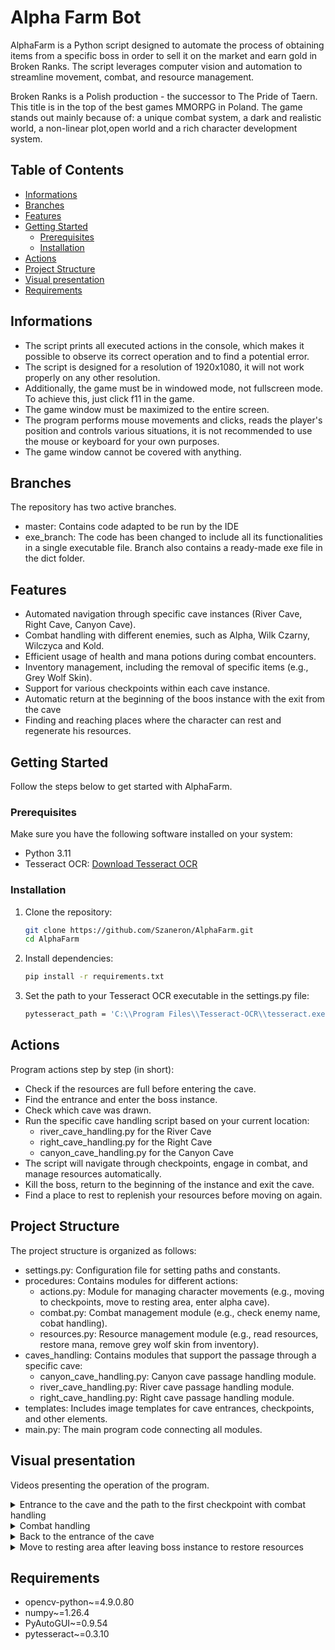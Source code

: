 # Alpha Farm Bot
AlphaFarm is a Python script designed to automate the process of obtaining items from a specific boss in order to sell it on the market and earn gold in Broken Ranks. The script leverages computer vision and automation to streamline movement, combat, and resource management.

Broken Ranks is a Polish production - the successor to The Pride of Taern. This title is in the top of the best games MMORPG in Poland. The game stands out mainly because of: a unique combat system, a dark and realistic world, a non-linear plot,open world and a rich character development system.


## Table of Contents
- [Informations](#informations)
- [Branches](#branches)
- [Features](#features)
- [Getting Started](#getting-started)
  - [Prerequisites](#prerequisites)
  - [Installation](#installation)
- [Actions](#actions)
- [Project Structure](#project-structure)
- [Visual presentation](#visual-presentation)
- [Requirements](#requirements)

## Informations
- The script prints all executed actions in the console, which makes it possible to observe its correct operation and to find a potential error.
- The script is designed for a resolution of 1920x1080, it will not work properly on any other resolution.
- Additionally, the game must be in windowed mode, not fullscreen mode. To achieve this, just click f11 in the game.
- The game window must be maximized to the entire screen.
- The program performs mouse movements and clicks, reads the player's position and controls various situations, it is not recommended to use the mouse or keyboard for your own purposes.
- The game window cannot be covered with anything.

## Branches 
The repository has two active branches.
- master: Contains code adapted to be run by the IDE
- exe_branch: The code has been changed to include all its functionalities in a single executable file. Branch also contains a ready-made exe file in the dict folder.

## Features
- Automated navigation through specific cave instances (River Cave, Right Cave, Canyon Cave).
- Combat handling with different enemies, such as Alpha, Wilk Czarny, Wilczyca and Kold.
- Efficient usage of health and mana potions during combat encounters.
- Inventory management, including the removal of specific items (e.g., Grey Wolf Skin).
- Support for various checkpoints within each cave instance.
- Automatic return at the beginning of the boos instance with the exit from the cave
- Finding and reaching places where the character can rest and regenerate his resources.

## Getting Started
Follow the steps below to get started with AlphaFarm.

### Prerequisites
Make sure you have the following software installed on your system:
- Python 3.11
- Tesseract OCR: [Download Tesseract OCR](https://github.com/tesseract-ocr/tesseract)

### Installation
1. Clone the repository:
    ```bash
    git clone https://github.com/Szaneron/AlphaFarm.git
    cd AlphaFarm
    ```
2. Install dependencies:
    ```bash
    pip install -r requirements.txt
    ```
3. Set the path to your Tesseract OCR executable in the settings.py file:
    ```bash
    pytesseract_path = 'C:\\Program Files\\Tesseract-OCR\\tesseract.exe'
    ```

## Actions
Program actions step by step (in short):
- Check if the resources are full before entering the cave.
- Find the entrance and enter the boss instance.
- Check which cave was drawn.
- Run the specific cave handling script based on your current location:
  - river_cave_handling.py for the River Cave
  - right_cave_handling.py for the Right Cave
  - canyon_cave_handling.py for the Canyon Cave
- The script will navigate through checkpoints, engage in combat, and manage resources automatically.
- Kill the boss, return to the beginning of the instance and exit the cave.
- Find a place to rest to replenish your resources before moving on again.

## Project Structure
The project structure is organized as follows:
- settings.py: Configuration file for setting paths and constants.
- procedures: Contains modules for different actions:
  - actions.py: Module for managing character movements (e.g., moving to checkpoints, move to resting area, enter alpha cave).
  - combat.py: Combat management module (e.g., check enemy name, cobat handling).
  - resources.py: Resource management module (e.g., read resources, restore mana, remove grey wolf skin from inventory).
- caves_handling: Contains modules that support the passage through a specific cave:
  - canyon_cave_handling.py: Canyon cave passage handling module.
  - river_cave_handling.py: River cave passage handling module.
  - right_cave_handling.py: Right cave passage handling module.
- templates: Includes image templates for cave entrances, checkpoints, and other elements.
- main.py: The main program code connecting all modules.


## Visual presentation
Videos presenting the operation of the program.

<details> 
<summary> Entrance to the cave and the path to the first checkpoint with combat handling </summary>
  
https://github.com/Szaneron/AlphaFarm/assets/58951668/f0388680-8d9a-4b6f-833e-b6bed808d984
</details>

<details> 
  <summary> Combat handling </summary>
    
  https://github.com/Szaneron/AlphaFarm/assets/58951668/fa7158c5-d35b-4a16-99c9-07026f14ddeb
</details>

<details> 
  <summary> Back to the entrance of the cave </summary>
  
  https://github.com/Szaneron/AlphaFarm/assets/58951668/f36f6fea-a696-46a7-801a-eadc6392881d
</details>

<details> 
  <summary> Move to resting area after leaving boss instance to restore resources </summary>
  
  https://github.com/Szaneron/AlphaFarm/assets/58951668/602cf9d8-f417-4aa8-b395-fc09b2c797af
</details>


## Requirements
- opencv-python~=4.9.0.80
- numpy~=1.26.4
- PyAutoGUI~=0.9.54
- pytesseract~=0.3.10
